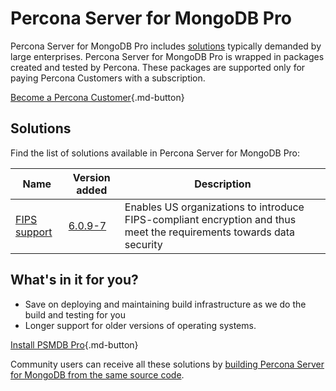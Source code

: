 # Percona Server for MongoDB Pro

Percona Server for MongoDB Pro includes [solutions](#solutions) typically demanded by large enterprises. Percona Server for MongoDB Pro is wrapped in packages created and tested by Percona. These packages are supported only for paying Percona Customers with a subscription.

[Become a Percona Customer](https://www.percona.com/about/contact){.md-button}

## Solutions

Find the list of solutions available in Percona Server for MongoDB Pro:

| Name                                | Version added | Description  | 
| ----------------------------------- | ------------- | -------------
| [FIPS support ](fips.md)| [6.0.9-7](release_notes/6.0.9-7.md) | Enables US organizations to introduce FIPS-compliant encryption and thus meet the requirements towards data security |

## What's in it for you?

* Save on deploying and maintaining build infrastructure as we do the build and testing for you 
* Longer support for older versions of operating systems.  

[Install PSMDB Pro](install/install-pro.md){.md-button}

Community users can receive all these solutions by [building Percona Server for MongoDB from the same source code](install/source.md).  
